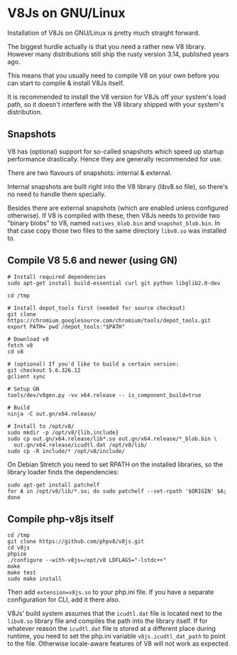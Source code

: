 V8Js on GNU/Linux
=================

Installation of V8Js on GNU/Linux is pretty much straight forward.

The biggest hurdle actually is that you need a rather new V8 library.
However many distributions still ship the rusty version 3.14, published
years ago.

This means that you usually need to compile V8 on your own before
you can start to compile & install V8Js itself.

It is recommended to install the V8 version for V8Js off your system's
load path, so it doesn't interfere with the V8 library shipped with your
system's distribution.


Snapshots
---------

V8 has (optional) support for so-called snapshots which speed up startup
performance drastically.  Hence they are generally recommended for use.

There are two flavours of snapshots: internal & external.

Internal snapshots are built right into the V8 library (libv8.so file),
so there's no need to handle them specially.

Besides there are external snapshots (which are enabled unless configured
otherwise).  If V8 is compiled with these, then V8Js needs to provide two
"binary blobs" to V8, named `natives_blob.bin` and `snapshot_blob.bin`.
In that case copy those two files to the same directory `libv8.so` was
installed to.


Compile V8 5.6 and newer (using GN)
-----------------------------------

```
# Install required dependencies
sudo apt-get install build-essential curl git python libglib2.0-dev

cd /tmp

# Install depot_tools first (needed for source checkout)
git clone https://chromium.googlesource.com/chromium/tools/depot_tools.git
export PATH=`pwd`/depot_tools:"$PATH"

# Download v8
fetch v8
cd v8

# (optional) If you'd like to build a certain version:
git checkout 5.6.326.12
gclient sync

# Setup GN
tools/dev/v8gen.py -vv x64.release -- is_component_build=true

# Build
ninja -C out.gn/x64.release/

# Install to /opt/v8/
sudo mkdir -p /opt/v8/{lib,include}
sudo cp out.gn/x64.release/lib*.so out.gn/x64.release/*_blob.bin \
  out.gn/x64.release/icudtl.dat /opt/v8/lib/
sudo cp -R include/* /opt/v8/include/
```

On Debian Stretch you need to set RPATH on the installed libraries,
so the library loader finds the dependencies:

```
sudo apt-get install patchelf
for A in /opt/v8/lib/*.so; do sudo patchelf --set-rpath '$ORIGIN' $A; done
```

Compile php-v8js itself
-----------------------

```
cd /tmp
git clone https://github.com/phpv8/v8js.git
cd v8js
phpize
./configure --with-v8js=/opt/v8 LDFLAGS="-lstdc++"
make
make test
sudo make install
```

Then add `extension=v8js.so` to your php.ini file. If you have a separate configuration for CLI, add it there also.

V8Js' build system assumes that the `icudtl.dat` file is located next to the `libv8.so`
library file and compiles the path into the library itself.  If for whatever reason the
`icudtl.dat` file is stored at a different place during runtime, you need to set the
php.ini variable `v8js.icudtl_dat_path` to point to the file.  Otherwise locale-aware
features of V8 will not work as expected.
